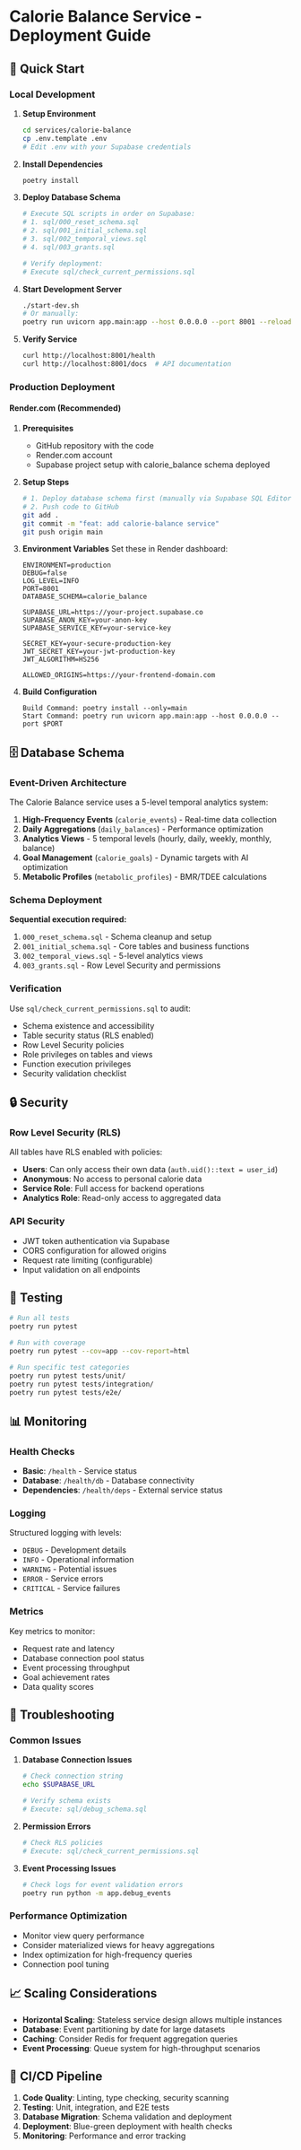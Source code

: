 # Calorie Balance Service - Deployment Guide

## 🚀 Quick Start

### Local Development

1. **Setup Environment**
   ```bash
   cd services/calorie-balance
   cp .env.template .env
   # Edit .env with your Supabase credentials
   ```

2. **Install Dependencies**
   ```bash
   poetry install
   ```

3. **Deploy Database Schema**
   ```bash
   # Execute SQL scripts in order on Supabase:
   # 1. sql/000_reset_schema.sql
   # 2. sql/001_initial_schema.sql  
   # 3. sql/002_temporal_views.sql
   # 4. sql/003_grants.sql
   
   # Verify deployment:
   # Execute sql/check_current_permissions.sql
   ```

4. **Start Development Server**
   ```bash
   ./start-dev.sh
   # Or manually:
   poetry run uvicorn app.main:app --host 0.0.0.0 --port 8001 --reload
   ```

5. **Verify Service**
   ```bash
   curl http://localhost:8001/health
   curl http://localhost:8001/docs  # API documentation
   ```

### Production Deployment

#### Render.com (Recommended)

1. **Prerequisites**
   - GitHub repository with the code
   - Render.com account  
   - Supabase project setup with calorie_balance schema deployed

2. **Setup Steps**
   ```bash
   # 1. Deploy database schema first (manually via Supabase SQL Editor)
   # 2. Push code to GitHub
   git add .
   git commit -m "feat: add calorie-balance service"
   git push origin main
   ```

3. **Environment Variables**
   Set these in Render dashboard:
   ```
   ENVIRONMENT=production
   DEBUG=false
   LOG_LEVEL=INFO
   PORT=8001
   DATABASE_SCHEMA=calorie_balance
   
   SUPABASE_URL=https://your-project.supabase.co
   SUPABASE_ANON_KEY=your-anon-key
   SUPABASE_SERVICE_KEY=your-service-key
   
   SECRET_KEY=your-secure-production-key
   JWT_SECRET_KEY=your-jwt-production-key
   JWT_ALGORITHM=HS256
   
   ALLOWED_ORIGINS=https://your-frontend-domain.com
   ```

4. **Build Configuration**
   ```
   Build Command: poetry install --only=main
   Start Command: poetry run uvicorn app.main:app --host 0.0.0.0 --port $PORT
   ```

## 🗄️ Database Schema

### Event-Driven Architecture

The Calorie Balance service uses a 5-level temporal analytics system:

1. **High-Frequency Events** (`calorie_events`) - Real-time data collection
2. **Daily Aggregations** (`daily_balances`) - Performance optimization  
3. **Analytics Views** - 5 temporal levels (hourly, daily, weekly, monthly, balance)
4. **Goal Management** (`calorie_goals`) - Dynamic targets with AI optimization
5. **Metabolic Profiles** (`metabolic_profiles`) - BMR/TDEE calculations

### Schema Deployment

**Sequential execution required:**
1. `000_reset_schema.sql` - Schema cleanup and setup
2. `001_initial_schema.sql` - Core tables and business functions
3. `002_temporal_views.sql` - 5-level analytics views  
4. `003_grants.sql` - Row Level Security and permissions

### Verification

Use `sql/check_current_permissions.sql` to audit:
- Schema existence and accessibility
- Table security status (RLS enabled)
- Row Level Security policies  
- Role privileges on tables and views
- Function execution privileges
- Security validation checklist

## 🔒 Security

### Row Level Security (RLS)

All tables have RLS enabled with policies:
- **Users**: Can only access their own data (`auth.uid()::text = user_id`)
- **Anonymous**: No access to personal calorie data
- **Service Role**: Full access for backend operations
- **Analytics Role**: Read-only access to aggregated data

### API Security

- JWT token authentication via Supabase
- CORS configuration for allowed origins
- Request rate limiting (configurable)
- Input validation on all endpoints

## 🧪 Testing

```bash
# Run all tests
poetry run pytest

# Run with coverage
poetry run pytest --cov=app --cov-report=html

# Run specific test categories
poetry run pytest tests/unit/
poetry run pytest tests/integration/
poetry run pytest tests/e2e/
```

## 📊 Monitoring

### Health Checks

- **Basic**: `/health` - Service status
- **Database**: `/health/db` - Database connectivity  
- **Dependencies**: `/health/deps` - External service status

### Logging

Structured logging with levels:
- `DEBUG` - Development details
- `INFO` - Operational information
- `WARNING` - Potential issues
- `ERROR` - Service errors
- `CRITICAL` - Service failures

### Metrics

Key metrics to monitor:
- Request rate and latency
- Database connection pool status
- Event processing throughput
- Goal achievement rates
- Data quality scores

## 🔧 Troubleshooting

### Common Issues

1. **Database Connection Issues**
   ```bash
   # Check connection string
   echo $SUPABASE_URL
   
   # Verify schema exists
   # Execute: sql/debug_schema.sql
   ```

2. **Permission Errors**
   ```bash
   # Check RLS policies
   # Execute: sql/check_current_permissions.sql
   ```

3. **Event Processing Issues**
   ```bash
   # Check logs for event validation errors
   poetry run python -m app.debug_events
   ```

### Performance Optimization

- Monitor view query performance
- Consider materialized views for heavy aggregations
- Index optimization for high-frequency queries
- Connection pool tuning

## 📈 Scaling Considerations

- **Horizontal Scaling**: Stateless service design allows multiple instances
- **Database**: Event partitioning by date for large datasets
- **Caching**: Consider Redis for frequent aggregation queries
- **Event Processing**: Queue system for high-throughput scenarios

## 🔄 CI/CD Pipeline

1. **Code Quality**: Linting, type checking, security scanning
2. **Testing**: Unit, integration, and E2E tests
3. **Database Migration**: Schema validation and deployment
4. **Deployment**: Blue-green deployment with health checks
5. **Monitoring**: Performance and error tracking